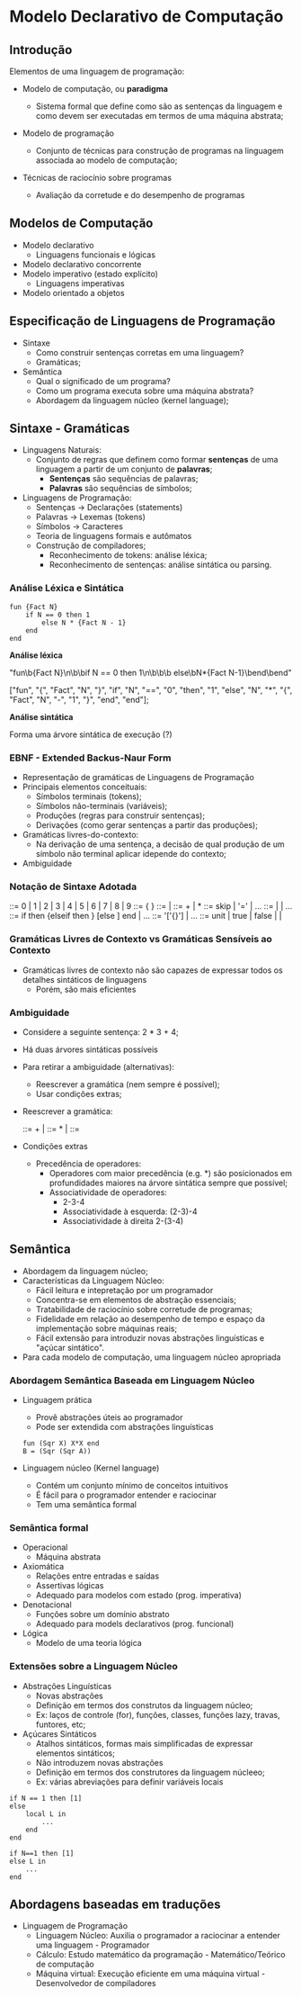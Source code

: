 # Modelo Declarativo de Computação

## Introdução

Elementos de uma linguagem de programação:

- Modelo de computação, ou **paradigma**
    - Sistema formal que define como são as sentenças da linguagem e como devem ser executadas em termos de uma máquina abstrata;
 
- Modelo de programação
    - Conjunto de técnicas para construção de programas na linguagem associada ao modelo de computação;
 
- Técnicas de raciocínio sobre programas
    - Avaliação da corretude e do desempenho de programas
 

## Modelos de Computação

- Modelo declarativo
    - Linguagens funcionais e lógicas
- Modelo declarativo concorrente
- Modelo imperativo (estado explícito)
    - Linguagens imperativas
- Modelo orientado a objetos

## Especificação de Linguagens de Programação

- Sintaxe
    - Como construir sentenças corretas em uma linguagem?
    - Gramáticas;
- Semântica
    - Qual o significado de um programa?
    - Como um programa executa sobre uma máquina abstrata?
    - Abordagem da linguagem núcleo (kernel language);
 
## Sintaxe - Gramáticas

- Linguagens Naturais:
    - Conjunto de regras que definem como formar **sentenças** de uma linguagem a partir de um conjunto de **palavras**;
        - **Sentenças** são sequências de palavras;
        - **Palavras** são sequências de símbolos;
- Linguagens de Programação:
    - Sentenças -> Declarações (statements)
    - Palavras -> Lexemas (tokens)
    - Símbolos -> Caracteres
    - Teoria de linguagens formais e autômatos
    - Construção de compiladores;
        - Reconhecimento de tokens: análise léxica;
        - Reconhecimento de sentenças: análise sintática ou parsing.
     
### Análise Léxica e Sintática

```oz
fun {Fact N}
    if N == 0 then 1
        else N * {Fact N - 1}
    end
end
```

**Análise léxica**

"fun\b{Fact N}\n\b\bif N == 0 then 1\n\b\b\b else\bN*{Fact N-1}\bend\bend"

["fun", "{", "Fact", "N", "}", "if", "N", "==", "0", "then", "1", "else", "N", "*", "{", "Fact", "N", "-", "1", "}", "end", "end"];


**Análise sintática**

Forma uma árvore sintática de execução (?)

### EBNF - Extended Backus-Naur Form

- Representação de gramáticas de Linguagens de Programação
- Principais elementos conceituais:
    - Símbolos terminais (tokens);
    - Símbolos não-terminais (variáveis);
    - Produções (regras para construir sentenças);
    - Derivações (como gerar sentenças a partir das produções);
- Gramáticas livres-do-contexto:
    - Na derivação de uma sentença, a decisão de qual produção de um símbolo não terminal aplicar idepende do contexto;
- Ambiguidade

### Notação de Sintaxe Adotada

<digit>      ::= 0 | 1 | 2 | 3 | 4 | 5 | 6 | 7 | 8 | 9
<int>        ::= <digit> { <digit> }
<exp>        ::= <int> | <exp> <op> <exp>
<op>         ::= + | *
<statement>  ::= skip | <expression> '=' <expression> | ...
<expression> ::= <variable> | <int> | ...
<statement>  ::= if <expression> then <statement>
                 {elseif <expression> then <statement>}
                 [else <statement>] end | ...
<expression> ::= '['{<expression>}'] | ...
<label>      ::= unit | true | false | <variable> | <atom> 

### Gramáticas Livres de Contexto vs Gramáticas Sensíveis ao Contexto

- Gramáticas livres de contexto não são capazes de expressar todos os detalhes sintáticos de linguagens
    - Porém, são mais eficientes
 
### Ambiguidade

- Considere a seguinte sentença: 2 * 3 + 4;
- Há duas árvores sintáticas possíveis
- Para retirar a ambiguidade (alternativas):
    - Reescrever a gramática (nem sempre é possível);
    - Usar condições extras;

- Reescrever a gramática:

  <exp>    ::= <exp> + <term> | <term>
  <term>   ::= <term> * <factor> | <factor>
  <factor> ::= <int>

- Condições extras

    - Precedência de operadores:
        - Operadores com maior precedência (e.g. *) são posicionados em profundidades maiores na árvore sintática sempre que possível;
        - Associatividade de operadores:
            - 2-3-4
            - Associatividade à esquerda: (2-3)-4
            - Associatividade à direita 2-(3-4)
    
## Semântica

- Abordagem da linguagem núcleo;
- Características da Linguagem Núcleo:
    - Fácil leitura e intepretação por um programador
    - Concentra-se em elementos de abstração essenciais;
    - Tratabilidade de raciocínio sobre corretude de programas;
    - Fidelidade em relação ao desempenho de tempo e espaço da implementação sobre máquinas reais;
    - Fácil extensão para introduzir novas abstrações linguísticas e "açúcar sintático".
- Para cada modelo de computação, uma linguagem núcleo apropriada

### Abordagem Semântica Baseada em Linguagem Núcleo

- Linguagem prática
    - Provê abstrações úteis ao programador
    - Pode ser extendida com abstrações linguísticas

    ```oz
    fun (Sqr X) X*X end
    B = (Sqr (Sqr A))
    ```

- Linguagem núcleo (Kernel language)
    - Contém um conjunto mínimo de conceitos intuitivos
    - É fácil para o programador entender e raciocinar
    - Tem uma semântica formal
 
### Semântica formal

- Operacional
    - Máquina abstrata
- Axiomática
    - Relações entre entradas e saídas
    - Assertivas lógicas
    - Adequado para modelos com estado (prog. imperativa)
- Denotacional
    - Funções sobre um domínio abstrato
    - Adequado para models declarativos (prog. funcional)
- Lógica
    - Modelo de uma teoria lógica
 
### Extensões sobre a Linguagem Núcleo

- Abstrações Linguísticas
    - Novas abstrações
    - Definição em termos dos construtos da linguagem núcleo;
    - Ex: laços de controle (for), funções, classes, funções lazy, travas, funtores, etc;
- Açúcares Sintáticos
    - Atalhos sintáticos, formas mais simplificadas de expressar elementos sintáticos;
    - Não introduzem novas abstrações
    - Definição em termos dos construtores da linguagem núcleeo;
    - Ex: várias abreviações para definir variáveis locais
 
```oz
if N == 1 then [1]
else
    local L in
        ...
    end
end

if N==1 then [1]
else L in
    ...
end
```

## Abordagens baseadas em traduções

- Linguagem de Programação
    - Linguagem Núcleo: Auxilia o programador a raciocinar a entender uma linguagem - Programador
    - Cálculo: Estudo matemático da programação - Matemático/Teórico de computação
    - Máquina virtual: Execução eficiente em uma máquina virtual - Desenvolvedor de compiladores
